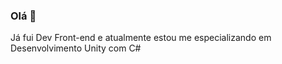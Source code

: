 ### Olá 👋

Já fui Dev Front-end e atualmente estou me especializando em Desenvolvimento Unity com C#
